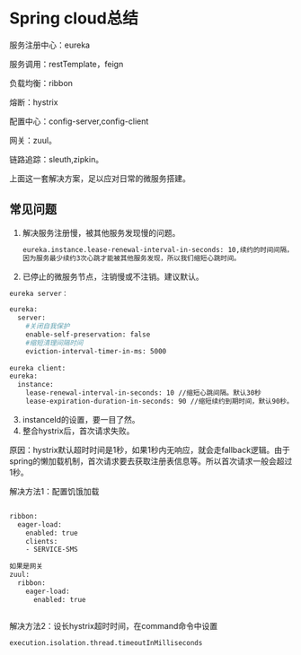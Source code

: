 # Spring cloud总结

服务注册中心：eureka

服务调用：restTemplate，feign

负载均衡：ribbon

熔断：hystrix

配置中心：config-server,config-client

网关：zuul。

链路追踪：sleuth,zipkin。



上面这一套解决方案，足以应对日常的微服务搭建。

## 常见问题

1. 解决服务注册慢，被其他服务发现慢的问题。

   ```sh
   eureka.instance.lease-renewal-interval-in-seconds: 10,续约的时间间隔，默认是30秒，建议用默认值。
   因为服务最少续约3次心跳才能被其他服务发现，所以我们缩短心跳时间。
   ```

2. 已停止的微服务节点，注销慢或不注销。建议默认。

```sh
eureka server：

eureka:
  server: 
    #关闭自我保护
    enable-self-preservation: false
    #缩短清理间隔时间
    eviction-interval-timer-in-ms: 5000
    
eureka client:
eureka: 
  instance: 
    lease-renewal-interval-in-seconds: 10 //缩短心跳间隔。默认30秒
    lease-expiration-duration-in-seconds: 90 //缩短续约到期时间，默认90秒。

```

3. instanceId的设置，要一目了然。
4. 整合hystrix后，首次请求失败。

原因：hystrix默认超时时间是1秒，如果1秒内无响应，就会走fallback逻辑。由于spring的懒加载机制，首次请求要去获取注册表信息等。所以首次请求一般会超过1秒。

解决方法1：配置饥饿加载

```sh

ribbon:
  eager-load:
    enabled: true
    clients:
    - SERVICE-SMS
    
如果是网关
zuul: 
  ribbon:
    eager-load:
      enabled: true
      
```

解决方法2：设长hystrix超时时间，在command命令中设置

```sh
execution.isolation.thread.timeoutInMilliseconds
```





